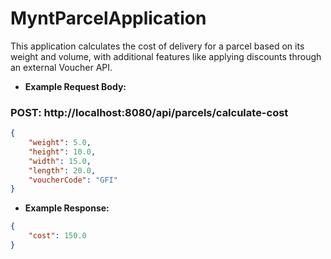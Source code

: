 # MyntParcelApplication

This application calculates the cost of delivery for a parcel based on its weight and volume, with additional features like applying discounts through an external Voucher API.



- **Example Request Body:**
### POST: http://localhost:8080/api/parcels/calculate-cost
```json
{
    "weight": 5.0,
    "height": 10.0,
    "width": 15.0,
    "length": 20.0,
    "voucherCode": "GFI"
}
```
- **Example Response:**
```json
{
    "cost": 150.0
}
```